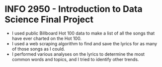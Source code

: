 # INFO 2950 - Introduction to Data Science Final Project
- I used public Billboard Hot 100 data to make a list of all the songs that have ever charted on the Hot 100.
- I used a web scraping algorithm to find and save the lyrics for as many of those songs as I could.
- I performed various analyses on the lyrics to determine the most common words and topics, and I tried to identify other trends.
